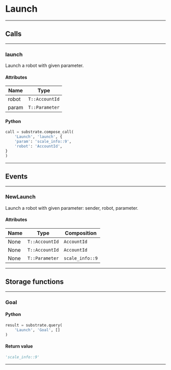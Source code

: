 
# Launch

---------
## Calls

---------
### launch
Launch a robot with given parameter.
#### Attributes
| Name | Type |
| -------- | -------- | 
| robot | `T::AccountId` | 
| param | `T::Parameter` | 

#### Python
```python
call = substrate.compose_call(
    'Launch', 'launch', {
    'param': 'scale_info::9',
    'robot': 'AccountId',
}
)
```

---------
## Events

---------
### NewLaunch
Launch a robot with given parameter: sender, robot, parameter.
#### Attributes
| Name | Type | Composition
| -------- | -------- | -------- |
| None | `T::AccountId` | ```AccountId```
| None | `T::AccountId` | ```AccountId```
| None | `T::Parameter` | ```scale_info::9```

---------
## Storage functions

---------
### Goal

#### Python
```python
result = substrate.query(
    'Launch', 'Goal', []
)
```

#### Return value
```python
'scale_info::9'
```
---------
